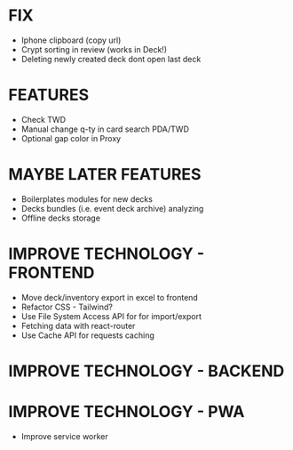 # FIX
- Iphone clipboard (copy url)
- Crypt sorting in review (works in Deck!)
- Deleting newly created deck dont open last deck

# FEATURES
- Check TWD
- Manual change q-ty in card search PDA/TWD
- Optional gap color in Proxy

# MAYBE LATER FEATURES
- Boilerplates modules for new decks
- Decks bundles (i.e. event deck archive) analyzing
- Offline decks storage

# IMPROVE TECHNOLOGY - FRONTEND
- Move deck/inventory export in excel to frontend
- Refactor CSS - Tailwind?
- Use File System Access API for for import/export
- Fetching data with react-router
- Use Cache API for requests caching

# IMPROVE TECHNOLOGY - BACKEND

# IMPROVE TECHNOLOGY - PWA
- Improve service worker
